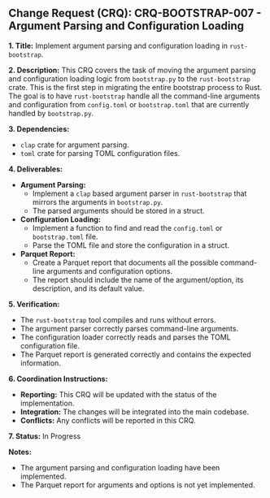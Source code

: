## Change Request (CRQ): CRQ-BOOTSTRAP-007 - Argument Parsing and Configuration Loading

**1. Title:** Implement argument parsing and configuration loading in `rust-bootstrap`.

**2. Description:**
This CRQ covers the task of moving the argument parsing and configuration loading logic from `bootstrap.py` to the `rust-bootstrap` crate. This is the first step in migrating the entire bootstrap process to Rust. The goal is to have `rust-bootstrap` handle all the command-line arguments and configuration from `config.toml` or `bootstrap.toml` that are currently handled by `bootstrap.py`.

**3. Dependencies:**
*   `clap` crate for argument parsing.
*   `toml` crate for parsing TOML configuration files.

**4. Deliverables:**
*   **Argument Parsing:**
    *   Implement a `clap` based argument parser in `rust-bootstrap` that mirrors the arguments in `bootstrap.py`.
    *   The parsed arguments should be stored in a struct.
*   **Configuration Loading:**
    *   Implement a function to find and read the `config.toml` or `bootstrap.toml` file.
    *   Parse the TOML file and store the configuration in a struct.
*   **Parquet Report:**
    *   Create a Parquet report that documents all the possible command-line arguments and configuration options.
    *   The report should include the name of the argument/option, its description, and its default value.

**5. Verification:**
*   The `rust-bootstrap` tool compiles and runs without errors.
*   The argument parser correctly parses command-line arguments.
*   The configuration loader correctly reads and parses the TOML configuration file.
*   The Parquet report is generated correctly and contains the expected information.

**6. Coordination Instructions:**
*   **Reporting:** This CRQ will be updated with the status of the implementation.
*   **Integration:** The changes will be integrated into the main codebase.
*   **Conflicts:** Any conflicts will be reported in this CRQ.

**7. Status:** In Progress

**Notes:**
- The argument parsing and configuration loading have been implemented.
- The Parquet report for arguments and options is not yet implemented.